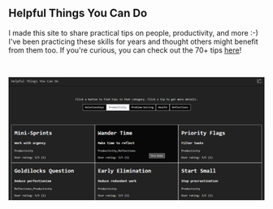 Helpful Things You Can Do
----

I made this site to share practical tips on people, productivity, and more :-) I've been practicing these skills for years and thought others might benefit from them too. If you're curious, you can check out the 70+ tips [here](https://helpful-things-you-can-do.web.app/)!

&nbsp;

![Site Preview](./Preview.png)
